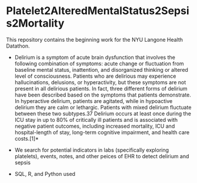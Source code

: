 # Platelet2AlteredMentalStatus2Sepsis2Mortality
This repository contains the beginning work for the NYU Langone Health Datathon.

* Delirium is a symptom of acute brain dysfunction that involves the following combination of symptoms: acute change or fluctuation from baseline mental status, inattention, and disorganized thinking or altered level of consciousness. Patients who are delirious may experience hallucinations, delusions, or hyperactivity, but these symptoms are not present in all delirious patients. In fact, three different forms of delirium have been described based on the symptoms that patients demonstrate. In hyperactive delirium, patients are agitated, while in hypoactive delirium they are calm or lethargic. Patients with mixed delirium fluctuate between these two subtypes.37 Delirium occurs at least once during the ICU stay in up to 80% of critically ill patients and is associated with negative patient outcomes, including increased mortality, ICU and hospital-length of stay, long-term cognitive impairment, and health care costs.[1]*


* We search for potential indicators in labs (specifically exploring platelets), events, notes, and other peices of EHR to detect delirium and sepsis
* SQL, R, and Python used

